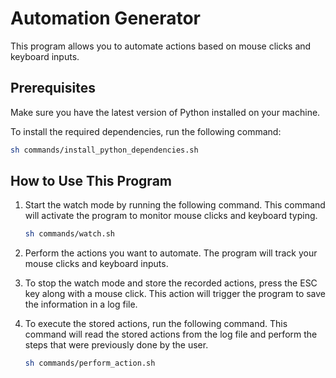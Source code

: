 # Automation Generator

This program allows you to automate actions based on mouse clicks and keyboard inputs.

## Prerequisites

Make sure you have the latest version of Python installed on your machine.

To install the required dependencies, run the following command:

```sh
sh commands/install_python_dependencies.sh
```

## How to Use This Program

1. Start the watch mode by running the following command. This command will activate the program to monitor mouse clicks and keyboard typing.

    ```sh
    sh commands/watch.sh
    ```

2. Perform the actions you want to automate. The program will track your mouse clicks and keyboard inputs.

3. To stop the watch mode and store the recorded actions, press the ESC key along with a mouse click. This action will trigger the program to save the information in a log file.

4. To execute the stored actions, run the following command. This command will read the stored actions from the log file and perform the steps that were previously done by the user.

    ```sh
    sh commands/perform_action.sh
    ```
